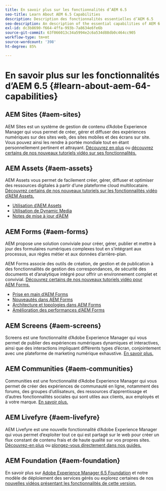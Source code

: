 ```yaml
---
title: En savoir plus sur les fonctionnalités d’AEM 6.5
seo-title: Learn About AEM 6.5 Capabilities
description: Description des fonctionnalités essentielles d’AEM 6.5
seo-description: An description of the essential capabilities of AEM 6.5
exl-id: dc3b8690-f664-4ffa-993b-7a8634e6fe6b
source-git-commit: 63f066013c34a5994e2c6a534d88db0c464cc905
workflow-type: tm+mt
source-wordcount: '398'
ht-degree: 85%

---
```


# En savoir plus sur les fonctionnalités d’AEM 6.5 {#learn-about-aem-64-capabilities}

## AEM Sites {#aem-sites}

AEM Sites est un système de gestion de contenu d’Adobe Experience Manager qui vous permet de créer, gérer et diffuser des expériences numériques sur des sites web, des sites mobiles et des écrans sur site. Vous pouvez ainsi les rendre à portée mondiale tout en étant personnellement pertinent et attrayant. [Découvrez en plus](https://www.adobe.com/marketing-cloud/enterprise-content-management/web-cms.html) ou [découvrez certains de nos nouveaux tutoriels vidéo sur ses fonctionnalités.](https://helpx.adobe.com/fr/experience-manager/kt/sites/index/aem-6-5-sites.html)

## AEM Assets {#aem-assets}

AEM Assets vous permet de facilement créer, gérer, diffuser et optimiser des ressources digitales à partir d’une plateforme cloud multilocataire. [Découvrez certains de nos nouveaux tutoriels sur les fonctionnalités vidéo d’AEM Assets.](https://helpx.adobe.com/fr/experience-manager/kt/assets/index/aem-6-4-assets.html)

* [Utilisation d’AEM Assets](/help/assets/manage-assets.md)
* [Utilisation de Dynamic Media](/help/assets/dynamic-media.md)
* [Notes de mise à jour d’AEM](/help/release-notes/release-notes.md)

## AEM Forms {#aem-forms}

AEM propose une solution conviviale pour créer, gérer, publier et mettre à jour des formulaires numériques complexes tout en s’intégrant aux processus, aux règles métier et aux données d’arrière-plan.

AEM Forms associe des outils de création, de gestion et de publication à des fonctionnalités de gestion des correspondances, de sécurité des documents et d’analytique intégré pour offrir un environnement complet et convivial. [Découvrez certains de nos nouveaux tutoriels vidéo pour AEM Forms.](https://helpx.adobe.com/fr/experience-manager/kt/forms/index/aem-6-5-forms.html)

* [Prise en main d’AEM Forms](/help/forms/using/introduction-aem-forms.md)
* [Nouveautés dans AEM Forms](/help/forms/using/whats-new.md)
* [Architecture et topologies dans AEM Forms](/help/forms/using/aem-forms-architecture-deployment.md)
* [Amélioration des performances d’AEM Forms](/help/forms/using/performance-tuning-aem-forms.md)

## AEM Screens {#aem-screens}

Screens est une fonctionnalité d’Adobe Experience Manager qui vous permet de publier des expériences numériques dynamiques et interactives, ainsi que des interactions impliquant différents types d’écran, conjointement avec une plateforme de marketing numérique exhaustive.  [En savoir plus.](https://experienceleague.adobe.com/docs/experience-manager-screens/user-guide/aem-screens-introduction.html?lang=fr)

## AEM Communities {#aem-communities}

Communities est une fonctionnalité d’Adobe Experience Manager qui vous permet de créer des expériences de communauté en ligne, notamment des forums, des groupes d’utilisateurs, des ressources d’apprentissage et d’autres fonctionnalités sociales qui sont utiles aux clients, aux employés et à votre marque. [En savoir plus.](https://www.adobe.com/marketing-cloud/enterprise-content-management/social-community-cms.html)

## AEM Livefyre {#aem-livefyre}

AEM Livefyre est une nouvelle fonctionnalité d’Adobe Experience Manager qui vous permet d’exploiter tout ce qui est partagé sur le web pour créer un flux constant de contenu frais et de haute qualité sur vos propres sites. [Découvrez-en plus](https://www.adobe.com/marketing-cloud/enterprise-content-management/ugc-content-platform.html) ou [plongez-vous directement dans nos guides.](https://answers.livefyre.com/product/livefyre-for-adobe-experience-manager-aem/)

## AEM Foundation {#aem-foundation}

En savoir plus sur [Adobe Experience Manager 6.5 Foundation](/help/sites-deploying/home.md) et notre modèle de déploiement des services gérés ou explorez certaines de nos [nouvelles vidéos présentant les fonctionnalités de cette version.](https://helpx.adobe.com/experience-manager/kt/sites/index/aem-6-5-sites.html)
